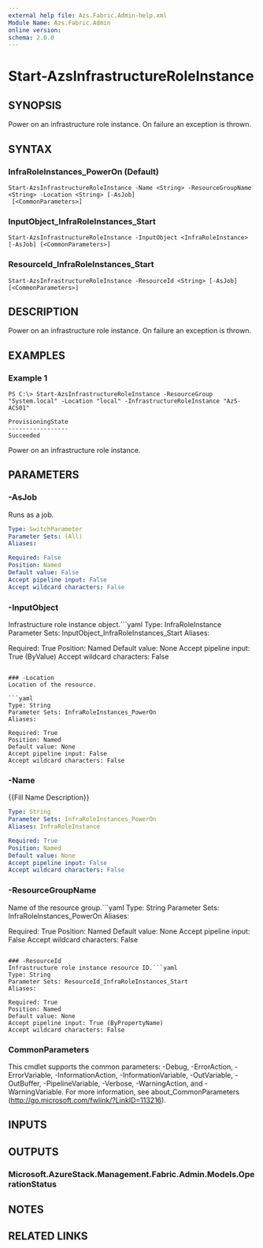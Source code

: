 ```yaml
---
external help file: Azs.Fabric.Admin-help.xml
Module Name: Azs.Fabric.Admin
online version: 
schema: 2.0.0
---
```


# Start-AzsInfrastructureRoleInstance

## SYNOPSIS
Power on an infrastructure role instance. On failure an exception is thrown.

## SYNTAX

### InfraRoleInstances_PowerOn (Default)
```
Start-AzsInfrastructureRoleInstance -Name <String> -ResourceGroupName <String> -Location <String> [-AsJob]
 [<CommonParameters>]
```

### InputObject_InfraRoleInstances_Start
```
Start-AzsInfrastructureRoleInstance -InputObject <InfraRoleInstance> [-AsJob] [<CommonParameters>]
```

### ResourceId_InfraRoleInstances_Start
```
Start-AzsInfrastructureRoleInstance -ResourceId <String> [-AsJob] [<CommonParameters>]
```

## DESCRIPTION
Power on an infrastructure role instance. On failure an exception is thrown.

## EXAMPLES

### Example 1
```
PS C:\> Start-AzsInfrastructureRoleInstance -ResourceGroup "System.local" -Location "local" -InfrastructureRoleInstance "AzS-ACS01"

ProvisioningState
-----------------
Succeeded
```

Power on an infrastructure role instance.

## PARAMETERS

### -AsJob
Runs as a job.

```yaml
Type: SwitchParameter
Parameter Sets: (All)
Aliases: 

Required: False
Position: Named
Default value: False
Accept pipeline input: False
Accept wildcard characters: False
```

### -InputObject
Infrastructure role instance object.```yaml
Type: InfraRoleInstance
Parameter Sets: InputObject_InfraRoleInstances_Start
Aliases: 

Required: True
Position: Named
Default value: None
Accept pipeline input: True (ByValue)
Accept wildcard characters: False
```

### -Location
Location of the resource.

```yaml
Type: String
Parameter Sets: InfraRoleInstances_PowerOn
Aliases: 

Required: True
Position: Named
Default value: None
Accept pipeline input: False
Accept wildcard characters: False
```

### -Name
{{Fill Name Description}}

```yaml
Type: String
Parameter Sets: InfraRoleInstances_PowerOn
Aliases: InfraRoleInstance

Required: True
Position: Named
Default value: None
Accept pipeline input: False
Accept wildcard characters: False
```

### -ResourceGroupName
Name of the resource group.```yaml
Type: String
Parameter Sets: InfraRoleInstances_PowerOn
Aliases: 

Required: True
Position: Named
Default value: None
Accept pipeline input: False
Accept wildcard characters: False
```

### -ResourceId
Infrastructure role instance resource ID.```yaml
Type: String
Parameter Sets: ResourceId_InfraRoleInstances_Start
Aliases: 

Required: True
Position: Named
Default value: None
Accept pipeline input: True (ByPropertyName)
Accept wildcard characters: False
```

### CommonParameters
This cmdlet supports the common parameters: -Debug, -ErrorAction, -ErrorVariable, -InformationAction, -InformationVariable, -OutVariable, -OutBuffer, -PipelineVariable, -Verbose, -WarningAction, and -WarningVariable. For more information, see about_CommonParameters (http://go.microsoft.com/fwlink/?LinkID=113216).

## INPUTS

## OUTPUTS

### Microsoft.AzureStack.Management.Fabric.Admin.Models.OperationStatus

## NOTES

## RELATED LINKS

